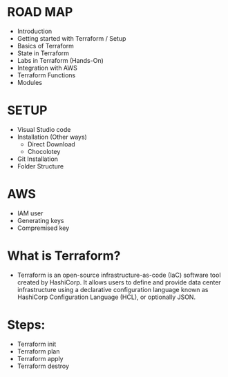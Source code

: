 
# ROAD MAP
- Introduction
- Getting started with Terraform / Setup
- Basics of Terraform
- State in Terraform
- Labs in Terraform (Hands-On)
- Integration with AWS
- Terraform Functions
- Modules

# SETUP
- Visual Studio code
- Installation (Other ways)
    - Direct Download
    - Chocolotey
- Git Installation
- Folder Structure

# AWS 
- IAM user
- Generating keys
- Compremised key

# What is Terraform?
- Terraform is an open-source infrastructure-as-code (IaC) software tool created by HashiCorp. It allows users to define and provide data center infrastructure using a declarative configuration language known as HashiCorp Configuration Language (HCL), or optionally JSON.

# Steps:
- Terraform init
- Terraform plan
- Terraform apply
- Terraform destroy

